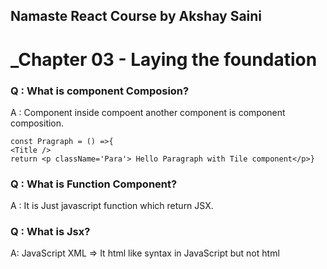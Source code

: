 ## Namaste React Course by Akshay Saini
# _Chapter 03 - Laying the foundation

### Q : What is component Composion?
A : Component inside compoent another component is component composition.

    const Pragraph = () =>{
    <Title />
    return <p className='Para'> Hello Paragraph with Tile component</p>}

### Q : What is Function Component?
A : It is Just javascript function which return JSX.

### Q : What is Jsx?
A: JavaScript XML => It html like syntax in JavaScript but not html